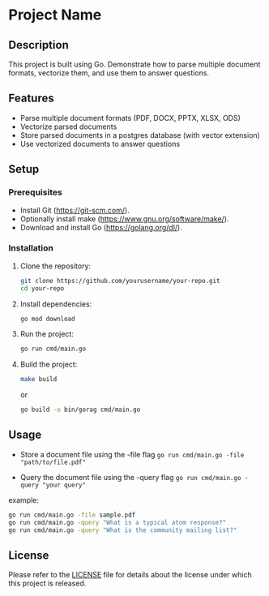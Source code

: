 # Project Name

## Description

This project is built using Go. Demonstrate how to parse multiple document formats, vectorize them, and use them to answer questions.

## Features

- Parse multiple document formats (PDF, DOCX, PPTX, XLSX, ODS)
- Vectorize parsed documents
- Store parsed documents in a postgres database (with vector extension)
- Use vectorized documents to answer questions

## Setup

### Prerequisites

- Install Git (https://git-scm.com/).
- Optionally install make (https://www.gnu.org/software/make/).
- Download and install Go (https://golang.org/dl/).

### Installation

1. Clone the repository:
   ```bash
   git clone https://github.com/yourusername/your-repo.git
   cd your-repo
   ```
2. Install dependencies:
   ```bash
   go mod download
   ```
3. Run the project:
   ```bash
   go run cmd/main.go
   ```
4. Build the project:
   ```bash
   make build
   ```
   or
   ```bash
   go build -o bin/gorag cmd/main.go
   ```

## Usage

- Store a document file using the -file flag
  `go run cmd/main.go -file "path/to/file.pdf"`

- Query the document file using the -query flag
  `go run cmd/main.go -query "your query"`

example:

```bash
go run cmd/main.go -file sample.pdf
go run cmd/main.go -query "What is a typical atom response?"
go run cmd/main.go -query "What is the community mailing list?"
```

## License

Please refer to the [LICENSE](LICENSE) file for details about the license under which this project is released.
